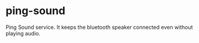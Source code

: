 # ping-sound
Ping Sound service. It keeps the bluetooth speaker connected even without playing audio.

